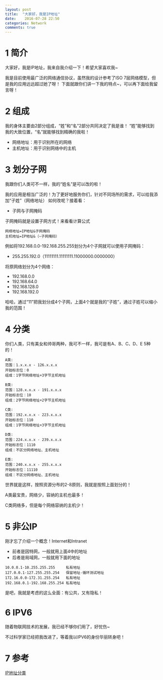 ```yaml
---
layout: post
title:  "大家好，我是IP地址"
date:    2016-07-28 22:50
categories: Network
comments: true
---
```


# 1 简介

大家好，我是IP地址，我来自我介绍一下！希望大家喜欢我~

我是目前使用最广泛的网络通信协议，虽然我的设计参考了ISO 7层网络模型，但是我的应用远远超过她了呀！
下面就跟你们讲一下我的特点~，可以再下面给我留言呀！


# 2 组成

我的身体主要由2部分组成，“姓”和“名”2部分共同决定了我是谁！
“姓”能够找到我的大致位置，“名”就能够找到精确的我啦！

 * 网络地址：用于识别所在的网络
 * 主机地址：用于识别网络中的主机

# 3 划分子网

我跟你们人类可不一样，我的“姓名”是可以改的啦！

我的应用是相当广泛的！为了更好地服务你们，针对不同场所的需求，可以给我添加“子姓”（网络地址）
如何改呢？接着看：

 * 子网与子网掩码

子网掩码就是设置子网方式！来看看计算公式

```
网络地址=IP地址&子网掩码
主机地址=IP地址&（~子网掩码）
```

例如将192.168.0.0-192.168.255.255划分为4个子网就可以使用子网掩码：

 * 255.255.192.0（11111111.11111111.11000000.0000000）

将原网络划分为4个网络：

 * 192.168.0.0
 * 192.168.64.0
 * 192.168.128.0
 * 192.168.192.0

哈哈，通过“11”把我划分成4个子网，上面4个就是我的“子姓”，通过子姓可以缩小我的范围！

# 4 分类

你们人类，只有美女和帅哥两种，我可不一样，我可是有A、B、C、D、E 5种的！

```
A类: 
范围：1.x.x.x - 126.x.x.x     
开始标志位：0
组成：1字节网络地址+3字节主机地址

B类: 
范围：128.x.x.x - 191.x.x.x   
开始标志位：10
组成：2字节网络地址+2字节主机地址

C类:
范围：192.x.x.x - 223.x.x.x  
开始标志位：110
组成：1字节网络地址+3字节主机地址

D类:
范围：224.x.x.x - 239.x.x.x   
开始标志位：1110
组成：不区分网络地址、主机地址

E类:
范围：240.x.x.x - 255.x.x.x  
开始标志位：11110
组成：不区分网络地址、主机地址
```
世界就是这样，按照资源分布的2-8原则，我就是按照上面划分的！

A类最宝贵，网络少，容纳的主机也最多！

C类网络多，但是每个网络容纳的主机少！

# 5 非公IP

刚才忘了介绍一个概念！Internet和Intranet

 * 前者是因特网，一般就用上面4中的地址
 * 后者是局域网，一般就用下面的地址

```
10.0.0.1-10.255.255.255     私有地址
127.0.0.1-127.255.255.254   保留地址-循环测试地址
172.16.0.0-172.31.255.254   私有地址
192.168.0.1-192.168.255.254 私有地址
```

是吧，我就是考虑的这么全面：有公共，又有隐私！

# 6 IPV6

随着物联网技术的发展，我已经不够你们用了，好忧伤~

不过科学家已经把我改进了，等着我以IPV6的身份华丽转身吧！

# 7 参考

[IP地址分类](http://blog.csdn.net/alfredtofu/article/details/6995186)
